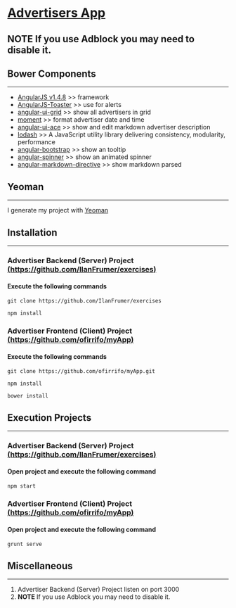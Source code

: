 # [Advertisers App](https://github.com/ofirrifo/myApp)

## **NOTE If you use Adblock you may need to disable it.**

## Bower Components
 ---
 
 * [AngularJS v1.4.8](https://angularjs.org/) >> framework
 * [AngularJS-Toaster](https://github.com/jirikavi/AngularJS-Toaster) >> use for alerts
 * [angular-ui-grid](http://ui-grid.info/) >> show all advertisers in grid 
 * [moment](http://momentjs.com/) >> format advertiser date and time
 * [angular-ui-ace](http://angular-ui.github.io/ui-ace/) >> show and edit markdown advertiser description
 * [lodash](https://lodash.com/) >> A JavaScript utility library delivering consistency, modularity, performance
 * [angular-bootstrap](https://angular-ui.github.io/bootstrap/) >> show an tooltip
 * [angular-spinner](https://github.com/urish/angular-spinner) >> show an  animated spinner
 * [angular-markdown-directive](https://github.com/btford/angular-markdown-directive) >> show markdown parsed
 
## Yeoman
 ---
 
 I generate my project with [Yeoman](http://yeoman.io/)


## Installation 
---

### Advertiser Backend (Server) Project [(https://github.com/IlanFrumer/exercises)](https://github.com/IlanFrumer/exercises)

#### Execute the following commands

```
git clone https://github.com/IlanFrumer/exercises
```

```
npm install
```

### Advertiser Frontend (Client) Project [(https://github.com/ofirrifo/myApp)](https://github.com/ofirrifo/myApp)

#### Execute the following commands

```
git clone https://github.com/ofirrifo/myApp.git
```

```
npm install
```

```
bower install
```

## Execution Projects
---

### Advertiser Backend (Server) Project [(https://github.com/IlanFrumer/exercises)](https://github.com/IlanFrumer/exercises)

#### Open project and execute the following command

```
npm start
```

### Advertiser Frontend (Client) Project [(https://github.com/ofirrifo/myApp)](https://github.com/ofirrifo/myApp)

#### Open project and execute the following command

```
grunt serve
```

## Miscellaneous
---

1. Advertiser Backend (Server) Project listen on port 3000
2. **NOTE** If you use Adblock you may need to disable it.
